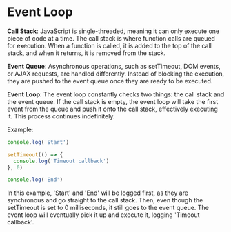 # Event Loop

**Call Stack**: JavaScript is single-threaded, meaning it can only execute one piece of code at a time. The call stack is where function calls are queued for execution. When a function is called, it is added to the top of the call stack, and when it returns, it is removed from the stack.

**Event Queue**: Asynchronous operations, such as setTimeout, DOM events, or AJAX requests, are handled differently. Instead of blocking the execution, they are pushed to the event queue once they are ready to be executed.

**Event Loop**: The event loop constantly checks two things: the call stack and the event queue. If the call stack is empty, the event loop will take the first event from the queue and push it onto the call stack, effectively executing it. This process continues indefinitely.

Example:

```js
console.log('Start')

setTimeout(() => {
  console.log('Timeout callback')
}, 0)

console.log('End')
```

In this example, 'Start' and 'End' will be logged first, as they are synchronous and go straight to the call stack. Then, even though the setTimeout is set to 0 milliseconds, it still goes to the event queue. The event loop will eventually pick it up and execute it, logging 'Timeout callback'.
